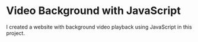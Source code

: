 # Video Background with JavaScript
I created a website with background video playback using JavaScript in this project.
